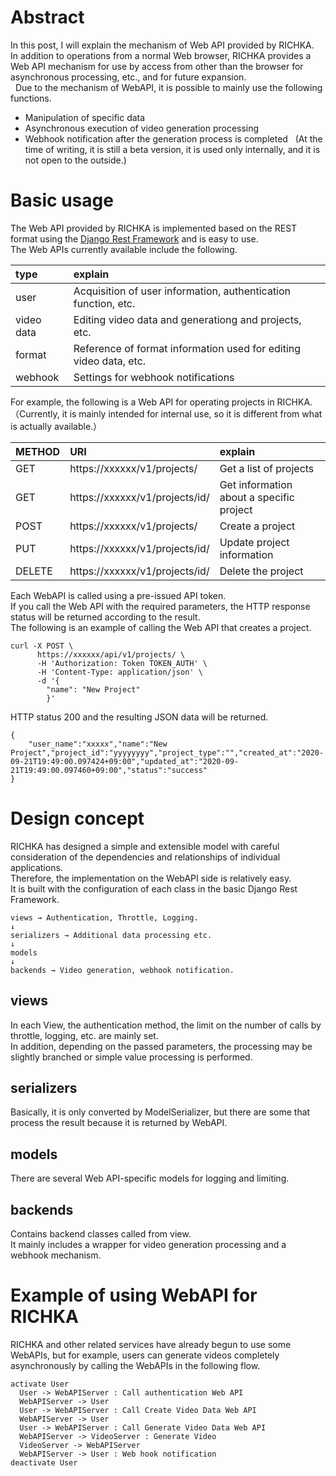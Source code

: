 <!--
.. title: Abstract of Web API
.. slug: abstract-of-web-api
.. date: 2020-09-21 18:53:22 UTC+09:00
.. tags: Web API
.. category: RICHKA
.. link:
.. description:
.. type: text
.. author: Hiroki Murashige
-->

# Abstract

In this post, I will explain the mechanism of Web API provided by RICHKA.  
In addition to operations from a normal Web browser, RICHKA provides a Web API mechanism for use by access from   other than the browser for asynchronous processing, etc., and for future expansion.  
 
Due to the mechanism of WebAPI, it is possible to mainly use the following functions.
- Manipulation of specific data
- Asynchronous execution of video generation processing
- Webhook notification after the generation process is completed
 
(At the time of writing, it is still a beta version, it is used only internally, and it is not open to the outside.)  

# Basic usage

The Web API provided by RICHKA is implemented based on the REST format using the [Django Rest Framework](https://www.django-rest-framework.org/) and is easy to use.  
The Web APIs currently available include the following.  

| type | explain |
| :-- | :-- |
| user | Acquisition of user information, authentication function, etc. |
| video data | Editing video data and generationg and projects, etc. |
| format | Reference of format information used for editing video data, etc. |
| webhook | Settings for webhook notifications |
  
For example, the following is a Web API for operating projects in RICHKA.  
（Currently, it is mainly intended for internal use, so it is different from what is actually available.）  

| METHOD | URI | explain |
| :-- | :-- | :-- |
| GET | https://xxxxxx/v1/projects/ | Get a list of projects |
| GET | https://xxxxxx/v1/projects/id/ | Get information about a specific project |
| POST | https://xxxxxx/v1/projects/ | Create a project |
| PUT | https://xxxxxx/v1/projects/id/ | Update project information |
| DELETE | https://xxxxxx/v1/projects/id/ | Delete the project |

Each WebAPI is called using a pre-issued API token.  
If you call the Web API with the required parameters, the HTTP response status will be returned according to the result.  
The following is an example of calling the Web API that creates a project.   

```
curl -X POST \
      https://xxxxxx/api/v1/projects/ \
      -H 'Authorization: Token TOKEN_AUTH' \
      -H 'Content-Type: application/json' \
      -d '{
        "name": "New Project"
        }'

```

HTTP status 200 and the resulting JSON data will be returned.  

```
{
    "user_name":"xxxxx","name":"New Project","project_id":"yyyyyyyy","project_type":"","created_at":"2020-09-21T19:49:00.097424+09:00","updated_at":"2020-09-21T19:49:00.097460+09:00","status":"success"
}

```

# Design concept

RICHKA has designed a simple and extensible model with careful consideration of the dependencies and relationships of individual applications.  
Therefore, the implementation on the WebAPI side is relatively easy.  
It is built with the configuration of each class in the basic Django Rest Framework.  

```
views → Authentication, Throttle, Logging.
↓
serializers → Additional data processing etc.
↓
models
↓
backends → Video generation, webhook notification.

```

## views 

In each View, the authentication method, the limit on the number of calls by throttle, logging, etc. are mainly set.  
In addition, depending on the passed parameters, the processing may be slightly branched or simple value processing is performed.  

## serializers 

Basically, it is only converted by ModelSerializer, but there are some that process the result because it is returned by WebAPI.  

## models

There are several Web API-specific models for logging and limiting.  

## backends

Contains backend classes called from view.  
It mainly includes a wrapper for video generation processing and a webhook mechanism.  


# Example of using WebAPI for RICHKA

RICHKA and other related services have already begun to use some WebAPIs, but for example, users can generate videos completely asynchronously by calling the WebAPIs in the following flow.

```plantuml
activate User
  User -> WebAPIServer : Call authentication Web API 
  WebAPIServer -> User
  User -> WebAPIServer : Call Create Video Data Web API 
  WebAPIServer -> User
  User -> WebAPIServer : Call Generate Video Data Web API 
  WebAPIServer -> VideoServer : Generate Video
  VideoServer -> WebAPIServer
  WebAPIServer -> User : Web hook notification
deactivate User
```